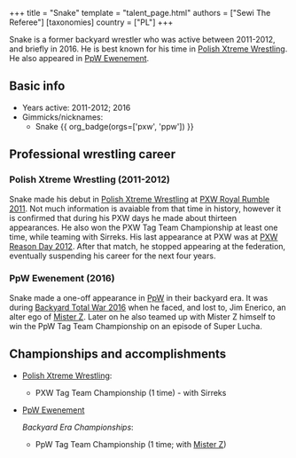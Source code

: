 +++
title = "Snake"
template = "talent_page.html"
authors = ["Sewi The Referee"]
[taxonomies]
country = ["PL"]
+++

Snake is a former backyard wrestler who was active between 2011-2012, and briefly in 2016. He is best known for his time in [Polish Xtreme Wrestling](@/o/pxw.md). He also appeared in [PpW Ewenement](@/o/ppw.md).


## Basic info

* Years active: 2011-2012; 2016
* Gimmicks/nicknames:
  - Snake {{ org_badge(orgs=['pxw', 'ppw']) }}

## Professional wrestling career

### Polish Xtreme Wrestling (2011-2012)

Snake made his debut in [Polish Xtreme Wrestling](@/o/pxw.md) at [PXW Royal Rumble 2011](@/e/pxw/2011-07-09-pxw-royal-rumble-2011.md). Not much information is avaiable from that time in history, however it is confirmed that during his PXW days he made about thirteen appearances. He also won the PXW Tag Team Championship at least one time, while teaming with Sirreks. His last appearance at PXW was at [PXW Reason Day 2012](@/e/pxw/2012-10-07-pxw-reason-day-2012.md). After that match, he stopped appearing at the federation, eventually suspending his career for the next four years.

### PpW Ewenement (2016)

Snake made a one-off appearance in [PpW](@/o/ppw.md) in their backyard era. It was during [Backyard Total War 2016](@/e/ppw/2016-07-18-ppw-backyard-total-war.md) when he faced, and lost to, Jim Enerico, an alter ego of [Mister Z](@/w/mister-z.md). Later on he also teamed up with Mister Z himself to win the PpW Tag Team Championship on an episode of Super Lucha.

## Championships and accomplishments

* [Polish Xtreme Wrestling](@/o/pxw.md):
  - PXW Tag Team Championship (1 time) - with Sirreks

* [PpW Ewenement](@/o/ppw.md)

  _Backyard Era Championships_:
  - PpW Tag Team Championship (1 time; with [Mister Z](@/w/mister-z.md))
